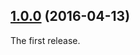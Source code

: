 ## [1.0.0](https://github.com/power-assert-js/babel-preset-power-assert/releases/tag/v1.0.0) (2016-04-13)


The first release.
